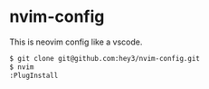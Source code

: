 # nvim-config

This is neovim config like a vscode.

```bash
$ git clone git@github.com:hey3/nvim-config.git 
$ nvim
:PlugInstall
```
